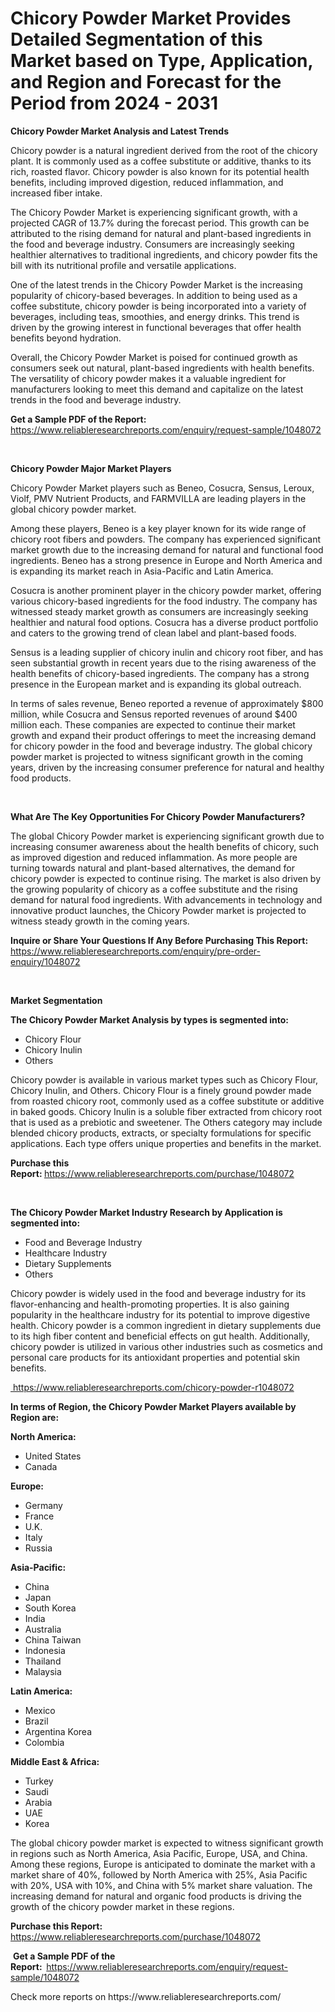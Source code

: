 <p><h1>Chicory Powder Market Provides Detailed Segmentation of this Market based on Type, Application, and Region and Forecast for the Period from 2024 - 2031</h1></p><p><strong>Chicory Powder Market Analysis and Latest Trends</strong></p>
<p><p>Chicory powder is a natural ingredient derived from the root of the chicory plant. It is commonly used as a coffee substitute or additive, thanks to its rich, roasted flavor. Chicory powder is also known for its potential health benefits, including improved digestion, reduced inflammation, and increased fiber intake.</p><p>The Chicory Powder Market is experiencing significant growth, with a projected CAGR of 13.7% during the forecast period. This growth can be attributed to the rising demand for natural and plant-based ingredients in the food and beverage industry. Consumers are increasingly seeking healthier alternatives to traditional ingredients, and chicory powder fits the bill with its nutritional profile and versatile applications.</p><p>One of the latest trends in the Chicory Powder Market is the increasing popularity of chicory-based beverages. In addition to being used as a coffee substitute, chicory powder is being incorporated into a variety of beverages, including teas, smoothies, and energy drinks. This trend is driven by the growing interest in functional beverages that offer health benefits beyond hydration.</p><p>Overall, the Chicory Powder Market is poised for continued growth as consumers seek out natural, plant-based ingredients with health benefits. The versatility of chicory powder makes it a valuable ingredient for manufacturers looking to meet this demand and capitalize on the latest trends in the food and beverage industry.</p></p>
<p><strong>Get a Sample PDF of the Report:&nbsp;</strong> <a href="https://www.reliableresearchreports.com/enquiry/request-sample/1048072">https://www.reliableresearchreports.com/enquiry/request-sample/1048072</a></p>
<p>&nbsp;</p>
<p><strong>Chicory Powder Major Market Players</strong></p>
<p><p>Chicory Powder Market players such as Beneo, Cosucra, Sensus, Leroux, Violf, PMV Nutrient Products, and FARMVILLA are leading players in the global chicory powder market.</p><p>Among these players, Beneo is a key player known for its wide range of chicory root fibers and powders. The company has experienced significant market growth due to the increasing demand for natural and functional food ingredients. Beneo has a strong presence in Europe and North America and is expanding its market reach in Asia-Pacific and Latin America.</p><p>Cosucra is another prominent player in the chicory powder market, offering various chicory-based ingredients for the food industry. The company has witnessed steady market growth as consumers are increasingly seeking healthier and natural food options. Cosucra has a diverse product portfolio and caters to the growing trend of clean label and plant-based foods.</p><p>Sensus is a leading supplier of chicory inulin and chicory root fiber, and has seen substantial growth in recent years due to the rising awareness of the health benefits of chicory-based ingredients. The company has a strong presence in the European market and is expanding its global outreach.</p><p>In terms of sales revenue, Beneo reported a revenue of approximately $800 million, while Cosucra and Sensus reported revenues of around $400 million each. These companies are expected to continue their market growth and expand their product offerings to meet the increasing demand for chicory powder in the food and beverage industry. The global chicory powder market is projected to witness significant growth in the coming years, driven by the increasing consumer preference for natural and healthy food products.</p></p>
<p>&nbsp;</p>
<p><strong>What Are The Key Opportunities For Chicory Powder Manufacturers?</strong></p>
<p><p>The global Chicory Powder market is experiencing significant growth due to increasing consumer awareness about the health benefits of chicory, such as improved digestion and reduced inflammation. As more people are turning towards natural and plant-based alternatives, the demand for chicory powder is expected to continue rising. The market is also driven by the growing popularity of chicory as a coffee substitute and the rising demand for natural food ingredients. With advancements in technology and innovative product launches, the Chicory Powder market is projected to witness steady growth in the coming years.</p></p>
<p><strong>Inquire or Share Your Questions If Any Before Purchasing This Report:</strong> <a href="https://www.reliableresearchreports.com/enquiry/pre-order-enquiry/1048072">https://www.reliableresearchreports.com/enquiry/pre-order-enquiry/1048072</a></p>
<p>&nbsp;</p>
<p><strong>Market Segmentation</strong></p>
<p><strong>The Chicory Powder Market Analysis by types is segmented into:</strong></p>
<p><ul><li>Chicory Flour</li><li>Chicory Inulin</li><li>Others</li></ul></p>
<p><p>Chicory powder is available in various market types such as Chicory Flour, Chicory Inulin, and Others. Chicory Flour is a finely ground powder made from roasted chicory root, commonly used as a coffee substitute or additive in baked goods. Chicory Inulin is a soluble fiber extracted from chicory root that is used as a prebiotic and sweetener. The Others category may include blended chicory products, extracts, or specialty formulations for specific applications. Each type offers unique properties and benefits in the market.</p></p>
<p><strong>Purchase this Report:&nbsp;</strong><a href="https://www.reliableresearchreports.com/purchase/1048072">https://www.reliableresearchreports.com/purchase/1048072</a></p>
<p>&nbsp;</p>
<p><strong>The Chicory Powder Market Industry Research by Application is segmented into:</strong></p>
<p><ul><li>Food and Beverage Industry</li><li>Healthcare Industry</li><li>Dietary Supplements</li><li>Others</li></ul></p>
<p><p>Chicory powder is widely used in the food and beverage industry for its flavor-enhancing and health-promoting properties. It is also gaining popularity in the healthcare industry for its potential to improve digestive health. Chicory powder is a common ingredient in dietary supplements due to its high fiber content and beneficial effects on gut health. Additionally, chicory powder is utilized in various other industries such as cosmetics and personal care products for its antioxidant properties and potential skin benefits.</p></p>
<p><a href="https://www.reliableresearchreports.com/chicory-powder-r1048072">&nbsp;https://www.reliableresearchreports.com/chicory-powder-r1048072</a></p>
<p><strong>In terms of Region, the Chicory Powder Market Players available by Region are:</strong></p>
<p>
    <p> <strong> North America: </strong>
        <ul>
            <li>United States</li>
            <li>Canada</li>
        </ul>
        </p> 
    <p> <strong> Europe: </strong>
        <ul>
            <li>Germany</li>
            <li>France</li>
            <li>U.K.</li>
            <li>Italy</li>
            <li>Russia</li>
        </ul>
        </p> 
    <p> <strong> Asia-Pacific: </strong>
        <ul>
            <li>China</li>
            <li>Japan</li>
            <li>South Korea</li>
            <li>India</li>
            <li>Australia</li>
            <li>China Taiwan</li>
            <li>Indonesia</li>
            <li>Thailand</li>
            <li>Malaysia</li>
        </ul>
        </p> 
    <p> <strong> Latin America: </strong>
        <ul>
            <li>Mexico</li>
            <li>Brazil</li>
            <li>Argentina Korea</li>
            <li>Colombia</li>
        </ul>
        </p> 
    <p> <strong> Middle East & Africa: </strong>
        <ul>
            <li>Turkey</li>
            <li>Saudi</li>
            <li>Arabia</li>
            <li>UAE</li>
            <li>Korea</li>
        </ul>
    </p>
    </p>
<p><p>The global chicory powder market is expected to witness significant growth in regions such as North America, Asia Pacific, Europe, USA, and China. Among these regions, Europe is anticipated to dominate the market with a market share of 40%, followed by North America with 25%, Asia Pacific with 20%, USA with 10%, and China with 5% market share valuation. The increasing demand for natural and organic food products is driving the growth of the chicory powder market in these regions.</p></p>
<p><strong>Purchase this Report: </strong><a href="https://www.reliableresearchreports.com/purchase/1048072">https://www.reliableresearchreports.com/purchase/1048072</a></p>
<p>&nbsp;<strong>Get a Sample PDF of the Report:&nbsp;&nbsp;</strong><a href="https://www.reliableresearchreports.com/enquiry/request-sample/1048072">https://www.reliableresearchreports.com/enquiry/request-sample/1048072</a></p>
<p><strong></strong></p>
<p>Check more reports on https://www.reliableresearchreports.com/</p>